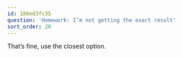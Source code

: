 ```yaml
---
id: 186ed3fc35
question: 'Homework: I’m not getting the exact result'
sort_order: 20
---
```


That’s fine, use the closest option.